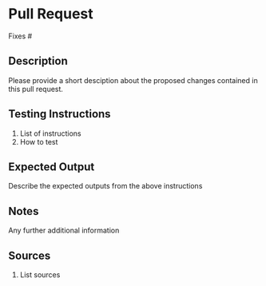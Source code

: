 # Pull Request

<!-- All pull requests are required to be linked to an Issue -->
Fixes #

## Description

Please provide a short desciption about the proposed changes contained in this
pull request.

## Testing Instructions

1. List of instructions
1. How to test

## Expected Output

Describe the expected outputs from the above instructions

## Notes

Any further additional information

## Sources

<!-- Delete if not applicable -->

1. List sources
